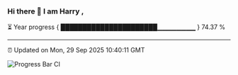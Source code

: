 ### Hi there 👋 I am Harry , 

⏳ Year progress { ██████████████████████▁▁▁▁▁▁▁▁ } 74.37 %

---

⏰ Updated on Mon, 29 Sep 2025 10:40:11 GMT

![Progress Bar CI](https://github.com/duykhang68/duykhang68/workflows/Progress%20Bar%20CI/badge.svg)
